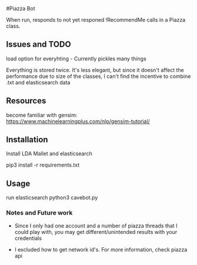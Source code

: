#Piazza Bot

When run, responds to not yet responed !RecommendMe calls in a Piazza class.

## Issues and TODO

load option for everyhting
	- Currently pickles many things

Everything is stored twice. It's less elegant, but since it doesn't affect the performance due to size of the classes, I can't find the incentive to combine .txt and elasticsearch data


## Resources

become familiar with gensim:
https://www.machinelearningplus.com/nlp/gensim-tutorial/


## Installation

Install LDA Mallet and elasticsearch

pip3 install -r requirements.txt

## Usage

run elasticsearch
python3 cavebot.py


### Notes and Future work

- Since I only had one account and a number of piazza threads that I could play with, you may get different/unintended results with your credentials

- I excluded how to get network id's. For more information, check piazza api

- Can integrate more rigorous modeling to get more interesting results.

- Can do more visualization (easy pca of the topic vectors for example). However, it's hard to automate sending non-text content. 
	- For this reason pyLDAvis results are not sent. (see lda.html)